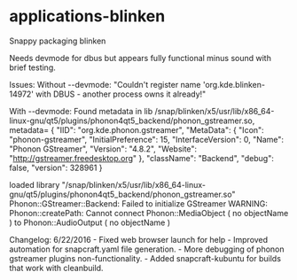 # applications-blinken
Snappy packaging blinken

Needs devmode for dbus but appears fully functional minus sound with brief testing.

Issues:
Without --devmode:
"Couldn't register name 'org.kde.blinken-14972' with DBUS - another process owns it already!"

With --devmode:
Found metadata in lib /snap/blinken/x5/usr/lib/x86_64-linux-gnu/qt5/plugins/phonon4qt5_backend/phonon_gstreamer.so, metadata=
{
    "IID": "org.kde.phonon.gstreamer",
    "MetaData": {
        "Icon": "phonon-gstreamer",
        "InitialPreference": 15,
        "InterfaceVersion": 0,
        "Name": "Phonon GStreamer",
        "Version": "4.8.2",
        "Website": "http://gstreamer.freedesktop.org"
    },
    "className": "Backend",
    "debug": false,
    "version": 328961
}


loaded library "/snap/blinken/x5/usr/lib/x86_64-linux-gnu/qt5/plugins/phonon4qt5_backend/phonon_gstreamer.so"
Phonon::GStreamer::Backend: Failed to initialize GStreamer
WARNING: Phonon::createPath: Cannot connect  Phonon::MediaObject ( no objectName ) to  Phonon::AudioOutput ( no objectName )


Changelog:
6/22/2016
    - Fixed web browser launch for help
    - Improved automation for snapcraft.yaml file generation.
    - More debugging of phonon gstreamer plugins non-functionality.
    - Added snapcraft-kubuntu for builds that work with cleanbuild.
